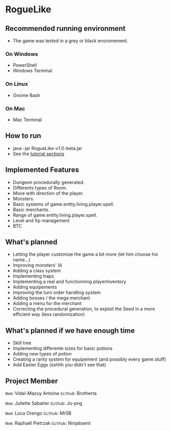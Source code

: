 # RogueLike

## Recommended running environment 
 - The game was tested in a grey or black environement.
### On Windows
 - PowerShell
 - Windows Terminal

### On Linux
 - Gnome Bash

### On Mac
 - Mac Terminal

## How to run
- java -jar RogueLike-v1.0-beta.jar
- See the [tutorial sections](https://github.com/RogueLikeJavaENS/RogueLike/blob/main/TUTORIAL.md)<br>

## Implemented Features
- Dungeon procedurally generated.
- Differents types of Room.
- Move with direction of the player.
- Monsters.
- Basic systems of game.entity.living.player.spell.
- Basic merchants.
- Range of game.entity.living.player.spell.
- Level and Xp management
- BTC

## What's planned
- Letting the player customize the game a bit more (let him choose his name...)
- Improving monsters' IA
- Adding a class system
- Implementing traps
- Implementing a real and functionning playerInventory
- Adding equipements
- Improving the turn order handling system
- Adding bosses / the mega merchant
- Adding a menu for the merchant
- Correcting the procedural generation, to exploit the Seed in a more efficient way (less randomization)

## What's planned if we have enough time
- Skill tree
- Implementing differente sizes for basic potions
- Adding new types of potion
- Creating a rarity system for equipement (and possibly every game.stuff)
- Add Easter Eggs (sshhh you didn't see that)

## Project Member
`Nom`: Vidal-Mazuy Antoine 
`Github`: Brotherta

`Nom`: Juliette Sabatier
`Github`: Ju-png

`Nom`: Luca Orengo
`Github`: Mr0B

`Nom`: Raphaël Pietrzak
`Github`: Ninjabsent
